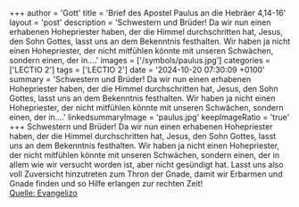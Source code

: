 +++
author = 'Gott'
title = 'Brief des Apostel Paulus an die Hebräer 4,14-16'
layout = 'post'
description = 'Schwestern und Brüder! Da wir nun einen erhabenen Hohepriester haben, der die Himmel durchschritten hat, Jesus, den Sohn Gottes, lasst uns an dem Bekenntnis festhalten. Wir haben ja nicht einen Hohepriester, der nicht mitfühlen könnte mit unseren Schwächen, sondern einen, der in....'
images = ['/symbols/paulus.jpg']
categories = ['LECTIO 2']
tags = ['LECTIO 2']
date = '2024-10-20 07:30:09 +0100'
summary = 'Schwestern und Brüder! Da wir nun einen erhabenen Hohepriester haben, der die Himmel durchschritten hat, Jesus, den Sohn Gottes, lasst uns an dem Bekenntnis festhalten. Wir haben ja nicht einen Hohepriester, der nicht mitfühlen könnte mit unseren Schwächen, sondern einen, der in....'
linkedsummaryImage = 'paulus.jpg'
keepImageRatio = 'true'
+++
Schwestern und Brüder!
Da wir nun einen erhabenen Hohepriester haben, der die Himmel durchschritten hat, Jesus, den Sohn Gottes, lasst uns an dem Bekenntnis festhalten.
Wir haben ja nicht einen Hohepriester, der nicht mitfühlen könnte mit unseren Schwächen, sondern einen, der in allem wie wir versucht worden ist, aber nicht gesündigt hat.<!--more-->
Lasst uns also voll Zuversicht hinzutreten zum Thron der Gnade, damit wir Erbarmen und Gnade finden und so Hilfe erlangen zur rechten Zeit!<br> [Quelle: Evangelizo](https://evangeliumtagfuertag.org/DE/gospel)